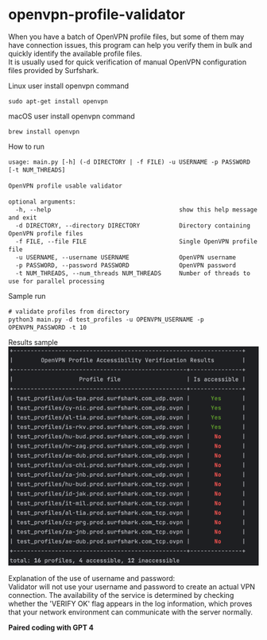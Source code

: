 # openvpn-profile-validator
When you have a batch of OpenVPN profile files, but some of them may have connection issues, this program can help you verify them in bulk and quickly identify the available profile files.  
It is usually used for quick verification of manual OpenVPN configuration files provided by Surfshark.

Linux user install openvpn command
```shell
sudo apt-get install openvpn
```
macOS user install openvpn command
```shell
brew install openvpn
```
How to run
```shell
usage: main.py [-h] (-d DIRECTORY | -f FILE) -u USERNAME -p PASSWORD [-t NUM_THREADS]

OpenVPN profile usable validator

optional arguments:
  -h, --help                                    show this help message and exit
  -d DIRECTORY, --directory DIRECTORY           Directory containing OpenVPN profile files
  -f FILE, --file FILE                          Single OpenVPN profile file
  -u USERNAME, --username USERNAME              OpenVPN username
  -p PASSWORD, --password PASSWORD              OpenVPN password
  -t NUM_THREADS, --num_threads NUM_THREADS     Number of threads to use for parallel processing

```
Sample run
```shell
# validate profiles from directory
python3 main.py -d test_profiles -u OPENVPN_USERNAME -p OPENVPN_PASSWORD -t 10

```
Results sample  
![img.png](results_sample.png)

Explanation of the use of username and password:   
Validator will not use your username and password to create an actual VPN connection. The availability of the service is determined by checking whether the 'VERIFY OK' flag appears in the log information, which proves that your network environment can communicate with the server normally.


**Paired coding with GPT 4**
